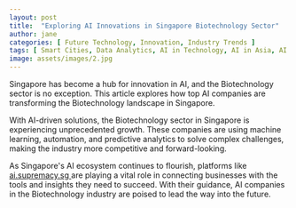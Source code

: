 ```yaml
---
layout: post
title:  "Exploring AI Innovations in Singapore Biotechnology Sector"
author: jane
categories: [ Future Technology, Innovation, Industry Trends ]
tags: [ Smart Cities, Data Analytics, AI in Technology, AI in Asia, AI Growth ]
image: assets/images/2.jpg
---
```


Singapore has become a hub for innovation in AI, and the Biotechnology sector is no exception. This article explores how top AI companies are transforming the Biotechnology landscape in Singapore.

With AI-driven solutions, the Biotechnology sector in Singapore is experiencing unprecedented growth. These companies are using machine learning, automation, and predictive analytics to solve complex challenges, making the industry more competitive and forward-looking.

As Singapore's AI ecosystem continues to flourish, platforms like <a href="https://ai.supremacy.sg" target="_blank"> ai.supremacy.sg </a> are playing a vital role in connecting businesses with the tools and insights they need to succeed. With their guidance, AI companies in the Biotechnology industry are poised to lead the way into the future.
